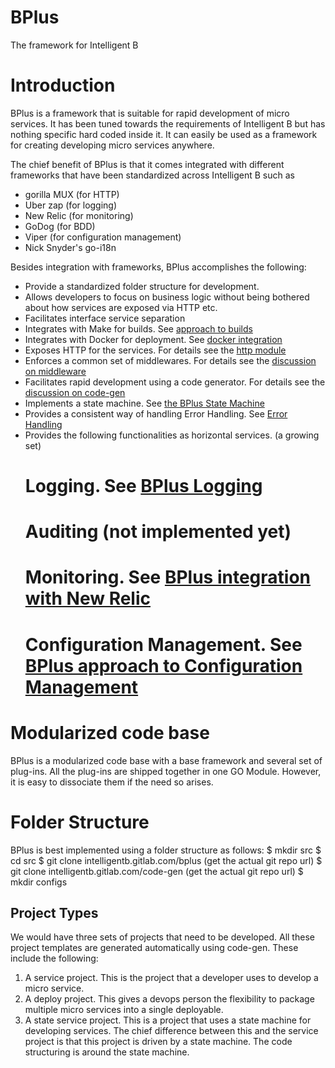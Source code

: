 # BPlus
The framework for Intelligent B

# Introduction

BPlus is a framework that is suitable for rapid development of micro services. It has been tuned towards the 
requirements of Intelligent B but has nothing specific hard coded inside it. It can easily be used as a framework for creating
developing micro services anywhere.

The chief benefit of BPlus is that it comes integrated with different frameworks that have been standardized across
Intelligent B such as 
- gorilla MUX (for HTTP)
- Uber zap (for logging)
- New Relic (for monitoring)
- GoDog (for BDD)
- Viper (for configuration management)
- Nick Snyder's go-i18n 

Besides integration with frameworks, BPlus accomplishes the following:
* Provide a standardized folder structure for development.
* Allows developers to focus on business logic without being bothered about how services are exposed via HTTP etc.
* Facilitates interface service separation
* Integrates with Make for builds. See [approach to builds](build.md)
* Integrates with Docker for deployment. See [docker integration](docker.md)
* Exposes HTTP for the services. For details see the [http module](http/README.md)
* Enforces a common set of middlewares. For details see the [discussion on middleware](internal/mw/README.md)
* Facilitates rapid development using a code generator. For details see the 
[discussion on code-gen](https://gitlab.intelligentb.com/devops/code-gen/README.md)
* Implements a state machine. See [the BPlus State Machine](stm/README.md)
* Provides a consistent way of handling Error Handling. See [Error Handling](err/README.md)
* Provides the following functionalities as horizontal services. (a growing set)
    # Logging. See [BPlus Logging](log/README.md)
    # Auditing (not implemented yet)
    # Monitoring. See [BPlus integration with New Relic](new-relic.md)
    # Configuration Management. See [BPlus approach to Configuration Management](config.md)

# Modularized code base

BPlus is a modularized code base with a base framework and several set of plug-ins. All the plug-ins
are shipped together in one GO Module. However, it is easy to dissociate them if the need so arises.

# Folder Structure
BPlus is best implemented using a folder structure as follows:
$ mkdir src
$ cd src
$ git clone intelligentb.gitlab.com/bplus (get the actual git repo url)
$ git clone intelligentb.gitlab.com/code-gen (get the actual git repo url)
$ mkdir configs

## Project Types
We would have three sets of projects that need to be developed. All these project templates are generated 
automatically using code-gen. These include the following:
1. A service project. This is the project that a developer uses to develop a micro service.
2. A deploy project. This gives a devops person the flexibility to package multiple micro services into a 
single deployable.
3. A state service project. This is a project that uses a state machine for developing services. The 
chief difference between this and the service project is that this project is driven by a state machine.
The code structuring is around the state machine. 




